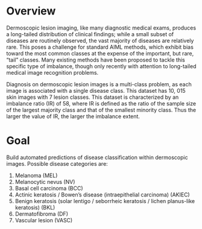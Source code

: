 # Overview

Dermoscopic lesion imaging, like many diagnostic medical exams, produces a long-tailed distribution of clinical findings; while a small subset of diseases are routinely observed, the vast majority of diseases are relatively rare. This poses a challenge for standard AIML methods, which exhibit bias toward the most common classes at the expense of the important, but rare, “tail” classes. Many existing methods have been proposed to tackle this specific type of imbalance, though only recently with attention to long-tailed medical image recognition problems.

Diagnosis on dermoscopic lesion images is a multi-class problem, as each image is associated with a single disease class. This dataset has 10, 015 skin images with 7 lesion classes. This dataset is characterized by an imbalance ratio (IR) of 58, where IR is defined as the ratio of the sample size of the largest majority class and that of the smallest minority class. Thus the larger the value of IR, the larger the imbalance extent.

# Goal

Build automated predictions of disease classification within dermoscopic images.
Possible disease categories are:

1. Melanoma (MEL)
2. Melanocytic nevus (NV)
3. Basal cell carcinoma (BCC)
4. Actinic keratosis / Bowen’s disease (intraepithelial carcinoma) (AKIEC)
5. Benign keratosis (solar lentigo / seborrheic keratosis / lichen planus-like keratosis) (BKL)
6. Dermatofibroma (DF)
7. Vascular lesion (VASC)

